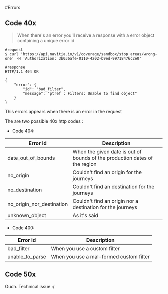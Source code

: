#Errors

Code 40x
--------
> When there's an error you'll receive a response with a error object
containing a unique error id

```shell
#request
$ curl 'https://api.navitia.io/v1/coverage/sandbox/stop_areas/wrong-one' -H 'Authorization: 3b036afe-0110-4202-b9ed-99718476c2e0'

#response
HTTP/1.1 404 OK

{
    "error": {
        "id": "bad_filter",
        "message": "ptref : Filters: Unable to find object"
    }
}
```

This errors appears when there is an error in the request

The are two possible 40x http codes :

-   Code 404:

| Error id                     | Description                                                                |
|------------------------------|----------------------------------------------------------------------------|
| date_out_of_bounds        | When the given date is out of bounds of the production dates of the region |
| no_origin                   | Couldn't find an origin for the journeys                                   |
| no_destination              | Couldn't find an destination for the journeys                              |
| no_origin_nor_destination | Couldn't find an origin nor a destination for the journeys                 |
| unknown_object              | As it's said                                                               |

-   Code 400:

| Error id          | Description                             |
|-------------------|-----------------------------------------|
| bad_filter       | When you use a custom filter            |
| unable_to_parse | When you use a mal-formed custom filter |

Code 50x
--------

Ouch. Technical issue :/


